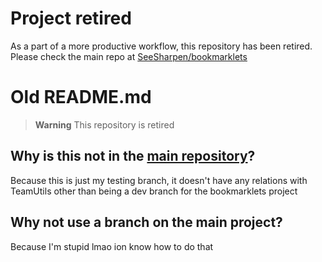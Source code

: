 # Project retired

As a part of a more productive workflow, this repository has been retired. Please check the main repo at [SeeSharpen/bookmarklets](https://github.com/SeeSharpen/bookmarklets)

# Old README.md
>**Warning**
>This repository is retired

## Why is this not in the [main repository](https://github.com/TeamUtils/bookmarklets)?

Because this is just my testing branch, it doesn't have any relations with TeamUtils other than being a dev branch for the bookmarklets project

## Why not use a branch on the main project?
Because I'm stupid lmao ion know how to do that
